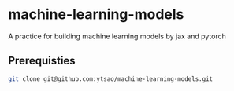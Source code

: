 # machine-learning-models
A practice for building machine learning models by jax and pytorch

## Prerequisties
```bash 
git clone git@github.com:ytsao/machine-learning-models.git
```
